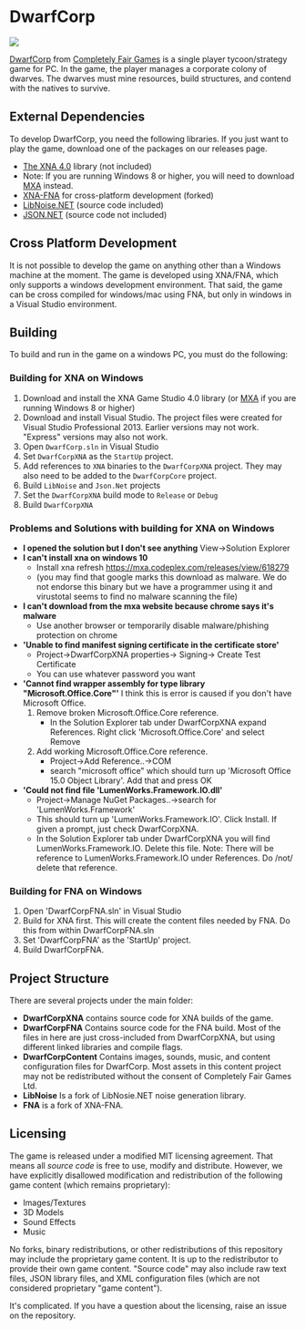 # DwarfCorp

![](https://github.com/CompletelyFairGames/dwarfcorp/blob/master/DwarfCorp/DwarfCorpContent/Logos/gamelogo.png)

[DwarfCorp](www.dwarfcorp.com) from [Completely Fair Games](www.completelyfairgames.com) is a single player tycoon/strategy game for PC. In the game, the player manages a corporate colony of dwarves. The dwarves must mine resources, build structures, and contend with the natives to survive.

## External Dependencies
To develop DwarfCorp, you need the following libraries. If you just want to play the game, download one of the packages on our releases page.

* [The XNA 4.0](https://www.microsoft.com/en-us/download/details.aspx?id=23714) library (not included)
* Note: If you are running Windows 8 or higher, you will need to download [MXA](https://mxa.codeplex.com/) instead.
* [XNA-FNA](https://github.com/FNA-XNA/FNA) for cross-platform development (forked)
* [LibNoise.NET](https://libnoisedotnet.codeplex.com/) (source code included)
* [JSON.NET](https://github.com/JamesNK/Newtonsoft.Json) (source code not included)

## Cross Platform Development
It is not possible to develop the game on anything other than a Windows machine at the moment. The game is developed using XNA/FNA, which only supports a windows development environment. That said, the game can be cross compiled for windows/mac using FNA, but only in windows in a Visual Studio environment.

## Building

To build and run in the game on a windows PC, you must do the following:

### Building for XNA on Windows
1. Download and install the XNA Game Studio 4.0 library (or [MXA](https://mxa.codeplex.com/) if you are running Windows 8 or higher)
2. Download and install Visual Studio. The project files were created for Visual Studio Professional 2013. Earlier versions may not work. "Express" versions may also not work.
3. Open `DwarfCorp.sln` in Visual Studio
4. Set `DwarfCorpXNA` as the `StartUp` project.
5. Add references to `XNA` binaries to the `DwarfCorpXNA` project. They may also need to be added to the `DwarfCorpCore` project. 
6. Build `LibNoise` and `Json.Net` projects
7. Set the `DwarfCorpXNA` build mode to `Release` or `Debug`
8. Build `DwarfCorpXNA`

### Problems and Solutions with building for XNA on Windows
* **I opened the solution but I don't see anything**
    View->Solution Explorer
* **I can't install xna on windows 10**
    * Install xna refresh https://mxa.codeplex.com/releases/view/618279
    * (you may find that google marks this download as malware. We do not endorse this binary but we have a programmer using it and virustotal seems to find no malware scanning the file)
* **I can't download from the mxa website because chrome says it's malware**
    * Use another browser or temporarily disable malware/phishing protection on chrome
* **'Unable to find manifest signing certificate in the certificate store'**
    * Project->DwarfCorpXNA properties-> Signing-> Create Test Certificate 
    * You can use whatever password you want
* **'Cannot find wrapper assembly for type library "Microsoft.Office.Core"'**
    I think this is error is caused if you don't have Microsoft Office.
    1. Remove broken Microsoft.Office.Core reference.
        * In the Solution Explorer tab under DwarfCorpXNA expand References. Right click 'Microsoft.Office.Core' and select Remove
    2. Add working Microsoft.Office.Core reference.
        * Project->Add Reference..->COM 
        * search "microsoft office" which should turn up 'Microsoft Office 15.0 Object Library'. Add that and press OK
* **'Could not find file 'LumenWorks.Framework.IO.dll'**
    * Project->Manage NuGet Packages..->search for 'LumenWorks.Framework'
    * This should turn up 'LumenWorks.Framework.IO'. Click Install. If given a prompt, just check DwarfCorpXNA.
    * In the Solution Explorer tab under DwarfCorpXNA you will find LumenWorks.Framework.IO. Delete this file. Note: There will be reference to LumenWorks.Framework.IO under References. Do /not/ delete that reference.
    

### Building for FNA on Windows
1. Open 'DwarfCorpFNA.sln' in Visual Studio
2. Build for XNA first. This will create the content files needed by FNA. Do this from within DwarfCorpFNA.sln
3. Set 'DwarfCorpFNA' as the 'StartUp' project.
4. Build DwarfCorpFNA.

## Project Structure
There are several projects under the main folder:

* **DwarfCorpXNA** contains source code for XNA builds of the game.
* **DwarfCorpFNA** Contains source code for the FNA build. Most of the files in here are just cross-included from DwarfCorpXNA, but using different linked libraries and compile flags.
* **DwarfCorpContent** Contains images, sounds, music, and content configuration files for DwarfCorp. Most assets in this content project may not be redistributed without the consent of Completely Fair Games Ltd.
* **LibNoise** Is a fork of LibNosie.NET noise generation library.
* **FNA** is a fork of XNA-FNA.

## Licensing
The game is released under a modified MIT licensing agreement. That means all *source code* is free to use, modify and distribute. However, we have explicitly disallowed modification and redistribution of the following game content (which remains proprietary):

* Images/Textures
* 3D Models
* Sound Effects
* Music

No forks, binary redistributions, or other redistributions of this repository may include the proprietary game content. It is up to the redistributor to provide their own game content. "Source code" may also include raw text files, JSON library files, and XML configuration files (which are not considered proprietary "game content").

It's complicated. If you have a question about the licensing, raise an issue on the repository.
